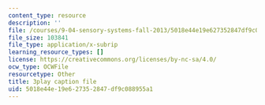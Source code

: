 ```yaml
---
content_type: resource
description: ''
file: /courses/9-04-sensory-systems-fall-2013/5018e44e19e627352847df9c088955a1_g1ka1MXpo3s.srt
file_size: 103841
file_type: application/x-subrip
learning_resource_types: []
license: https://creativecommons.org/licenses/by-nc-sa/4.0/
ocw_type: OCWFile
resourcetype: Other
title: 3play caption file
uid: 5018e44e-19e6-2735-2847-df9c088955a1
---
```

